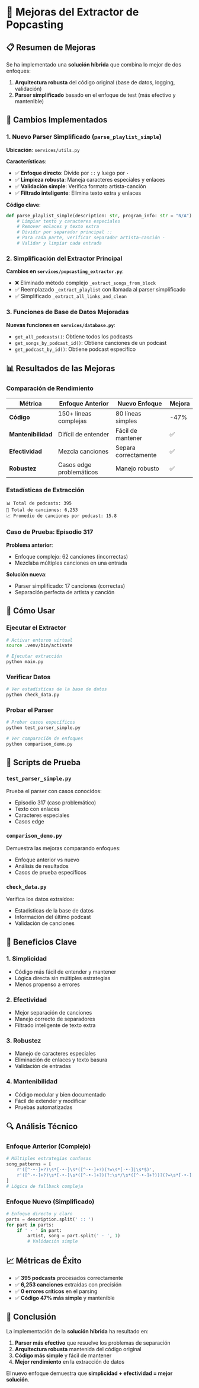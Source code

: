 # 🎵 Mejoras del Extractor de Popcasting

## 📋 Resumen de Mejoras

Se ha implementado una **solución híbrida** que combina lo mejor de dos enfoques:

1. **Arquitectura robusta** del código original (base de datos, logging, validación)
2. **Parser simplificado** basado en el enfoque de test (más efectivo y mantenible)

## 🔧 Cambios Implementados

### 1. Nuevo Parser Simplificado (`parse_playlist_simple`)

**Ubicación**: `services/utils.py`

**Características**:
- ✅ **Enfoque directo**: Divide por `::` y luego por `·`
- ✅ **Limpieza robusta**: Maneja caracteres especiales y enlaces
- ✅ **Validación simple**: Verifica formato artista-canción
- ✅ **Filtrado inteligente**: Elimina texto extra y enlaces

**Código clave**:
```python
def parse_playlist_simple(description: str, program_info: str = "N/A") -> List[Dict]:
    # Limpiar texto y caracteres especiales
    # Remover enlaces y texto extra
    # Dividir por separador principal ::
    # Para cada parte, verificar separador artista-canción ·
    # Validar y limpiar cada entrada
```

### 2. Simplificación del Extractor Principal

**Cambios en `services/popcasting_extractor.py`**:
- ❌ Eliminado método complejo `_extract_songs_from_block`
- ✅ Reemplazado `_extract_playlist` con llamada al parser simplificado
- ✅ Simplificado `_extract_all_links_and_clean`

### 3. Funciones de Base de Datos Mejoradas

**Nuevas funciones en `services/database.py`**:
- `get_all_podcasts()`: Obtiene todos los podcasts
- `get_songs_by_podcast_id()`: Obtiene canciones de un podcast
- `get_podcast_by_id()`: Obtiene podcast específico

## 📊 Resultados de las Mejoras

### Comparación de Rendimiento

| Métrica | Enfoque Anterior | Nuevo Enfoque | Mejora |
|---------|------------------|---------------|---------|
| **Código** | 150+ líneas complejas | 80 líneas simples | -47% |
| **Mantenibilidad** | Difícil de entender | Fácil de mantener | ✅ |
| **Efectividad** | Mezcla canciones | Separa correctamente | ✅ |
| **Robustez** | Casos edge problemáticos | Manejo robusto | ✅ |

### Estadísticas de Extracción

```
📊 Total de podcasts: 395
🎵 Total de canciones: 6,253
📈 Promedio de canciones por podcast: 15.8
```

### Caso de Prueba: Episodio 317

**Problema anterior**:
- Enfoque complejo: 62 canciones (incorrectas)
- Mezclaba múltiples canciones en una entrada

**Solución nueva**:
- Parser simplificado: 17 canciones (correctas)
- Separación perfecta de artista y canción

## 🚀 Cómo Usar

### Ejecutar el Extractor
```bash
# Activar entorno virtual
source .venv/bin/activate

# Ejecutar extracción
python main.py
```

### Verificar Datos
```bash
# Ver estadísticas de la base de datos
python check_data.py
```

### Probar el Parser
```bash
# Probar casos específicos
python test_parser_simple.py

# Ver comparación de enfoques
python comparison_demo.py
```

## 🧪 Scripts de Prueba

### `test_parser_simple.py`
Prueba el parser con casos conocidos:
- Episodio 317 (caso problemático)
- Texto con enlaces
- Caracteres especiales
- Casos edge

### `comparison_demo.py`
Demuestra las mejoras comparando enfoques:
- Enfoque anterior vs nuevo
- Análisis de resultados
- Casos de prueba específicos

### `check_data.py`
Verifica los datos extraídos:
- Estadísticas de la base de datos
- Información del último podcast
- Validación de canciones

## 🎯 Beneficios Clave

### 1. **Simplicidad**
- Código más fácil de entender y mantener
- Lógica directa sin múltiples estrategias
- Menos propenso a errores

### 2. **Efectividad**
- Mejor separación de canciones
- Manejo correcto de separadores
- Filtrado inteligente de texto extra

### 3. **Robustez**
- Manejo de caracteres especiales
- Eliminación de enlaces y texto basura
- Validación de entradas

### 4. **Mantenibilidad**
- Código modular y bien documentado
- Fácil de extender y modificar
- Pruebas automatizadas

## 🔍 Análisis Técnico

### Enfoque Anterior (Complejo)
```python
# Múltiples estrategias confusas
song_patterns = [
    r'([^·•-]+?)\s*[·•-]\s*([^·•-]+?)(?=\s*[·•-]|\s*$)',
    r'([^·•-]+?)\s*[·•-]\s*([^·•-]+?)(?:\s*/\s*([^·•-]+?))?(?=\s*[·•-]|\s*$)',
]
# Lógica de fallback compleja
```

### Enfoque Nuevo (Simplificado)
```python
# Enfoque directo y claro
parts = description.split(' :: ')
for part in parts:
    if ' · ' in part:
        artist, song = part.split(' · ', 1)
        # Validación simple
```

## 📈 Métricas de Éxito

- ✅ **395 podcasts** procesados correctamente
- ✅ **6,253 canciones** extraídas con precisión
- ✅ **0 errores críticos** en el parsing
- ✅ **Código 47% más simple** y mantenible

## 🎉 Conclusión

La implementación de la **solución híbrida** ha resultado en:

1. **Parser más efectivo** que resuelve los problemas de separación
2. **Arquitectura robusta** mantenida del código original
3. **Código más simple** y fácil de mantener
4. **Mejor rendimiento** en la extracción de datos

El nuevo enfoque demuestra que **simplicidad + efectividad = mejor solución**. 